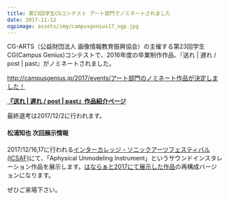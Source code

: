 ```yaml
---
title: 第23回学生CGコンテスト アート部門でノミネートされました
date: 2017-11-12
ogpimage: assets/img/campusgenius17_ogp.jpg
---
```


CG-ARTS（公益財団法人 画像情報教育振興協会）の主催する第23回学生CG(Campus Genius)コンテストで、2016年度の卒業制作作品、『送れ | 遅れ / post | past』がノミネートされました。

<http://campusgenius.jp/2017/events/アート部門のノミネート作品が決定しました！>

**[『送れ | 遅れ / post | past』作品紹介ページ](/works/post-past-sotsuten)**

最終選考は2017/12/2に行われます。

#### 松浦知也 次回展示情報

<!--more-->

2017/12/16,17に行われる[インターカレッジ・ソニックアーツフェスティバル(ICSAF)](http://ic.jssa.info/)にて、「Aphysical Unmodeling Instrument」というサウンドインスタレーション作品を展示します。[はならぁと2017にて展示した作品](/info/hanarart2017)の再構成バージョンになります。

ぜひご来場下さい。
